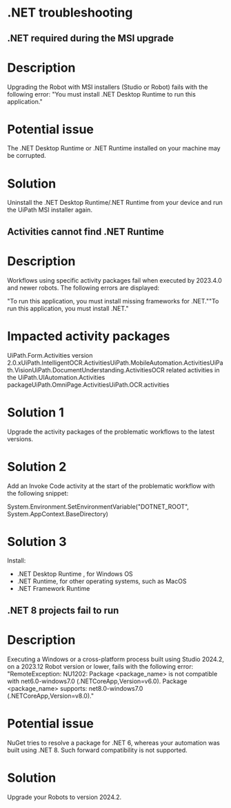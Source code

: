 ﻿# .NET troubleshooting


## .NET required during the MSI upgrade

# Description

Upgrading the Robot with MSI installers (Studio or Robot) fails with the following error: "You must install .NET Desktop Runtime to run this application."

# Potential issue

The .NET Desktop Runtime or .NET Runtime installed on your machine may be corrupted.

# Solution

Uninstall the .NET Desktop Runtime/.NET Runtime from your device and run the UiPath MSI installer again.


## Activities cannot find .NET Runtime

# Description

Workflows using specific activity packages fail when executed by 2023.4.0 and newer robots. The following errors are displayed:

"To run this application, you must install missing frameworks for .NET.""To run this application, you must install .NET."

# Impacted activity packages

UiPath.Form.Activities version 2.0.xUiPath.IntelligentOCR.ActivitiesUiPath.MobileAutomation.ActivitiesUiPath.VisionUiPath.DocumentUnderstanding.ActivitiesOCR related activities in the UiPath.UIAutomation.Activities packageUiPath.OmniPage.ActivitiesUiPath.OCR.activities

# Solution 1

Upgrade the activity packages of the problematic workflows to the latest versions.

# Solution 2

Add an Invoke Code activity at the start of the problematic workflow with the following snippet:

System.Environment.SetEnvironmentVariable("DOTNET_ROOT", System.AppContext.BaseDirectory)

# Solution 3

Install:

* .NET Desktop Runtime , for Windows OS
* .NET Runtime, for other operating systems, such as MacOS
* .NET Framework Runtime


## .NET 8 projects fail to run

# Description

Executing a Windows or a cross-platform process built using Studio 2024.2, on a 2023.12 Robot version or lower, fails with the following error: "RemoteException: NU1202: Package <package_name> <version> is not compatible with net6.0-windows7.0 (.NETCoreApp,Version=v6.0). Package <package_name> <version> supports: net8.0-windows7.0 (.NETCoreApp,Version=v8.0)."

# Potential issue

NuGet tries to resolve a package for .NET 6, whereas your automation was built using .NET 8. Such forward compatibility is not supported.

# Solution

Upgrade your Robots to version 2024.2.

